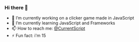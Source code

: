 ### Hi there 👋


- 🔭 I’m currently working on a clicker game made in JavaScript
- 🌱 I’m currently learning JavaScript and Frameworks
- 📫 How to reach me: [@CurrentScript](https://twitter.com/CurrentScript)
- ⚡ Fun fact: i'm 15
